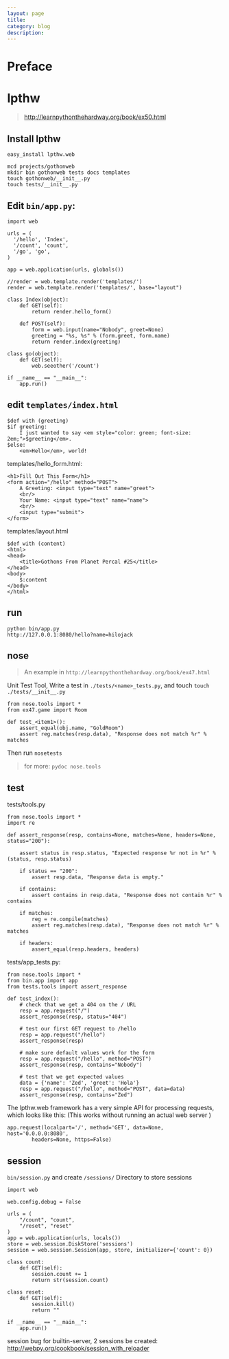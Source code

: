 ```yaml
---
layout: page
title:
category: blog
description:
---
```

# Preface

# lpthw
> http://learnpythonthehardway.org/book/ex50.html

## Install lpthw

	easy_install lpthw.web

	mcd projects/gothonweb
	mkdir bin gothonweb tests docs templates
	touch gothonweb/__init__.py
	touch tests/__init__.py

## Edit `bin/app.py`:

	import web

	urls = (
	  '/hello', 'Index',
	  '/count', 'count',
	  '/go', 'go',
	)

	app = web.application(urls, globals())

	//render = web.template.render('templates/')
	render = web.template.render('templates/', base="layout")

	class Index(object):
		def GET(self):
			return render.hello_form()

		def POST(self):
			form = web.input(name="Nobody", greet=None)
			greeting = "%s, %s" % (form.greet, form.name)
			return render.index(greeting)

	class go(object):
		def GET(self):
			web.seeother('/count')

	if __name__ == "__main__":
		app.run()

## edit `templates/index.html`

	$def with (greeting)
	$if greeting:
		I just wanted to say <em style="color: green; font-size: 2em;">$greeting</em>.
	$else:
		<em>Hello</em>, world!

templates/hello_form.html:

	<h1>Fill Out This Form</h1>
	<form action="/hello" method="POST">
		A Greeting: <input type="text" name="greet">
		<br/>
		Your Name: <input type="text" name="name">
		<br/>
		<input type="submit">
	</form>

templates/layout.html

	$def with (content)
	<html>
	<head>
		<title>Gothons From Planet Percal #25</title>
	</head>
	<body>
		$:content
	</body>
	</html>

## run

	python bin/app.py
	http://127.0.0.1:8080/hello?name=hilojack

## nose
> An example in `http://learnpythonthehardway.org/book/ex47.html`

Unit Test Tool, Write a test in `./tests/<name>_tests.py`, and touch `touch ./tests/__init__.py`


	from nose.tools import *
	from ex47.game import Room

	def test_<item1>():
		assert_equal(obj.name, "GoldRoom")
		assert reg.matches(resp.data), "Response does not match %r" % matches

Then run `nosetests`

> for more: `pydoc nose.tools`

## test
tests/tools.py

	from nose.tools import *
	import re

	def assert_response(resp, contains=None, matches=None, headers=None, status="200"):

		assert status in resp.status, "Expected response %r not in %r" % (status, resp.status)

		if status == "200":
			assert resp.data, "Response data is empty."

		if contains:
			assert contains in resp.data, "Response does not contain %r" % contains

		if matches:
			reg = re.compile(matches)
			assert reg.matches(resp.data), "Response does not match %r" % matches

		if headers:
			assert_equal(resp.headers, headers)

tests/app_tests.py:

	from nose.tools import *
	from bin.app import app
	from tests.tools import assert_response

	def test_index():
		# check that we get a 404 on the / URL
		resp = app.request("/")
		assert_response(resp, status="404")

		# test our first GET request to /hello
		resp = app.request("/hello")
		assert_response(resp)

		# make sure default values work for the form
		resp = app.request("/hello", method="POST")
		assert_response(resp, contains="Nobody")

		# test that we get expected values
		data = {'name': 'Zed', 'greet': 'Hola'}
		resp = app.request("/hello", method="POST", data=data)
		assert_response(resp, contains="Zed")

The lpthw.web framework has a very simple API for processing requests, which looks like this:
(This works without running an actual web server )

	app.request(localpart='/', method='GET', data=None, host='0.0.0.0:8080',
            headers=None, https=False)

## session
`bin/session.py` and create `/sessions/` Directory to store sessions

	import web

	web.config.debug = False

	urls = (
		"/count", "count",
		"/reset", "reset"
	)
	app = web.application(urls, locals())
	store = web.session.DiskStore('sessions')
	session = web.session.Session(app, store, initializer={'count': 0})

	class count:
		def GET(self):
			session.count += 1
			return str(session.count)

	class reset:
		def GET(self):
			session.kill()
			return ""

	if __name__ == "__main__":
		app.run()

session bug for builtin-server, 2 sessions be created:
http://webpy.org/cookbook/session_with_reloader
